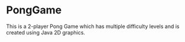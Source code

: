 # PongGame
This is a 2-player Pong Game which has multiple difficulty levels and is created using Java 2D graphics.
